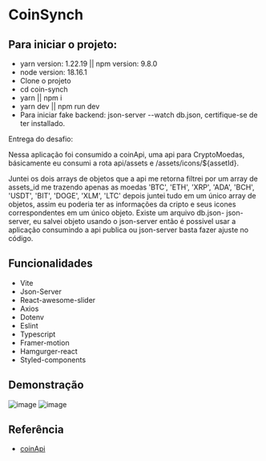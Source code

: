 
# CoinSynch

## Para iniciar o projeto:
- yarn version: 1.22.19 || npm version: 9.8.0
- node version: 18.16.1
- Clone o projeto
- cd coin-synch
- yarn || npm i
- yarn dev || npm run dev
- Para iniciar fake backend: json-server --watch db.json, certifique-se de ter installado.

Entrega do desafio: 

Nessa aplicação foi consumido a coinApi, uma api para CryptoMoedas, básicamente eu consumi a rota api/assets e /assets/icons/${assetId}. 

Juntei os dois arrays de objetos que a api me retorna filtrei por um array de assets_id me trazendo apenas as moedas  'BTC',
    'ETH',
    'XRP',
    'ADA',
    'BCH',
    'USDT',
    'BIT',
    'DOGE',
    'XLM',
    'LTC' depois juntei tudo em um único array de objetos, assim eu poderia ter as informações da cripto e seus icones correspondentes em um único objeto.
    Existe um arquivo db.json- json-server, eu salvei objeto usando o json-server então é possivel usar a aplicação consumindo a api publica ou json-server basta fazer ajuste no código.


## Funcionalidades

- Vite
- Json-Server
- React-awesome-slider
- Axios
- Dotenv
- Eslint
- Typescript
- Framer-motion
- Hamgurger-react
- Styled-components

## Demonstração
![image](https://github.com/Adonaikjr/coin-synch/assets/90911791/ec00957d-356a-442b-98f4-93b9425d705b)
![image](https://github.com/Adonaikjr/coin-synch/assets/90911791/4278d7a5-9dbc-4195-9e3e-696bc4b4e28c)




## Referência

 - [coinApi](https://www.coinapi.io/)


